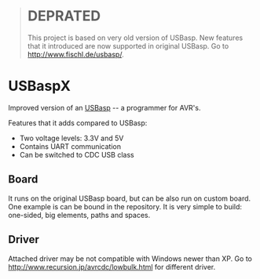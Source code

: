 > # DEPRATED
>
> This project is based on very old version of USBasp.
> New features that it introduced are now supported in
> original USBasp. Go to http://www.fischl.de/usbasp/.

# USBaspX

Improved version of an [USBasp](http://www.fischl.de/usbasp/) --
a programmer for AVR's.

Features that it adds compared to USBasp:

 - Two voltage levels: 3.3V and 5V
 - Contains UART communication
 - Can be switched to CDC USB class

## Board

It runs on the original USBasp board,
but can be also run on custom board.
One example is can be bound in the repository.
It is very simple to build:
one-sided, big elements, paths and spaces.

## Driver

Attached driver may be not compatible with Windows newer
than XP. Go to http://www.recursion.jp/avrcdc/lowbulk.html
for different driver.

